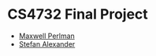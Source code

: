 CS4732 Final Project
====================
* [Maxwell Perlman](https://github.com/MaxwellP)
* [Stefan Alexander](https://github.com/stefafafan)
